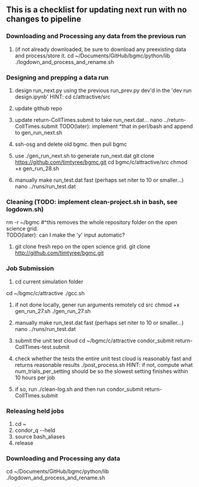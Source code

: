 ## This is a checklist for updating next run with no changes to pipeline

### Downloading and Processing any data from the previous run
1. (if not already downloaded, be sure to download any preexisting data and process/store it.
cd ~/Documents/GitHub/bgmc/python/lib
./logdown_and_process_and_rename.sh


### Designing and prepping a data run
1. design run_next.py using the previous run_prev.py dev'd in the 'dev run design.ipynb'
HINT:
cd c/attractive/src

1. update github repo
1. update return-CollTimes.submit to take run_next.dat...
nano ../return-CollTimes.submit
TODO(later): implement ^that in perl/bash and append to gen_run_next.sh

1. ssh-osg and delete old  bgmc.  then pull bgmc
1. use ./gen_run_next.sh to generate run_next.dat
git clone https://github.com/timtyree/bgmc.git
cd bgmc/c/attractive/src
chmod +x gen_run_28.sh

1. manually make run_test.dat fast (perhaps set niter to 10 or smaller...)
nano ../runs/run_test.dat


### Cleaning (TODO: implement clean-project.sh in bash, see logdown.sh)
rm -r ~/bgmc
#^this removes the whole repository folder on the open science grid.  
TODO(later): can I make the 'y' input automatic?
1. git clone fresh repo on the open science grid.
git clone http://github.com/timtyree/bgmc.git

### Job Submission
1. cd current simulation folder
<!-- cd ~/bgmc/c/attractive -->
cd ~/bgmc/c/attractive
./gcc.sh

1. if not done locally, gener run arguments remotely
cd src
chmod +x gen_run_27.sh
./gen_run_27.sh
1. manually make run_test.dat fast (perhaps set niter to 10 or smaller...)
nano ../runs/run_test.dat

1. submit the unit test cloud
cd ~/bgmc/c/attractive
condor_submit return-CollTimes-test.submit

1. check whether the tests the entire unit test cloud is reasonably fast and returns reasonable results
./post_process.sh
HINT: if not, compute what num_trials_per_setting should be so the slowest setting finishes within 10 hours per job
1. if so, run
./clean-log.sh
and then run
condor_submit return-CollTimes.submit

### Releasing held jobs
1. cd ~
1. condor_q --held
1. source bash_aliases
1. release

### Downloading and Processing any data
cd ~/Documents/GitHub/bgmc/python/lib
./logdown_and_process_and_rename.sh
